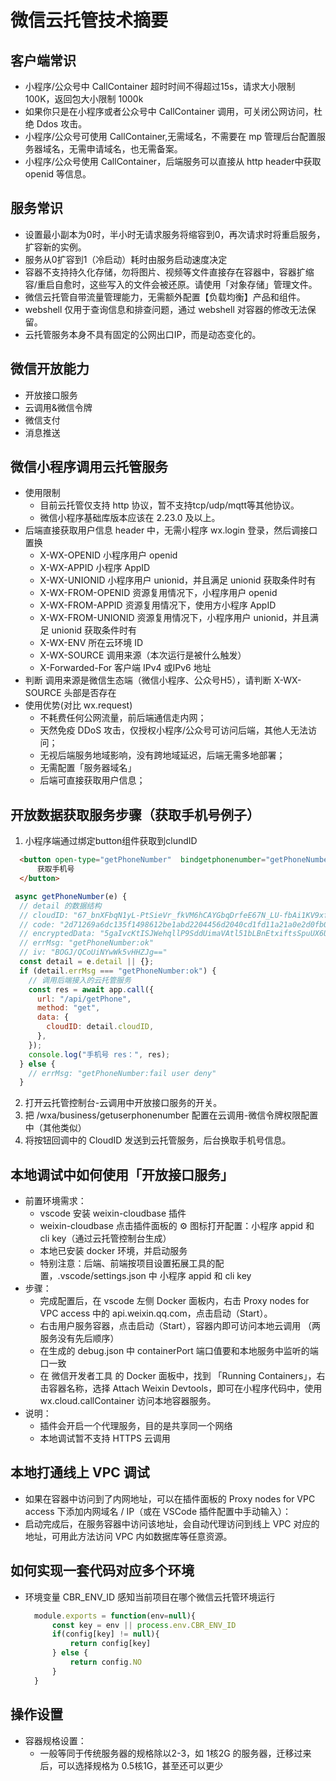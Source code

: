 # 微信云托管技术摘要
## 客户端常识
* 小程序/公众号中 CallContainer 超时时间不得超过15s，请求大小限制 100K，返回包大小限制 1000k
* 如果你只是在小程序或者公众号中 CallContainer 调用，可关闭公网访问，杜绝 Ddos 攻击。
* 小程序/公众号可使用 CallContainer,无需域名，不需要在 mp 管理后台配置服务器域名，无需申请域名，也无需备案。
* 小程序/公众号使用 CallContainer，后端服务可以直接从 http header中获取 openid 等信息。
## 服务常识
* 设置最小副本为0时，半小时无请求服务将缩容到0，再次请求时将重启服务，扩容新的实例。
* 服务从0扩容到1（冷启动）耗时由服务启动速度决定
* 容器不支持持久化存储，勿将图片、视频等文件直接存在容器中，容器扩缩容/重启自愈时，这些写入的文件会被还原。请使用「对象存储」管理文件。
* 微信云托管自带流量管理能力，无需额外配置【负载均衡】产品和组件。
* webshell 仅用于查询信息和排查问题，通过 webshell 对容器的修改无法保留。
* 云托管服务本身不具有固定的公网出口IP，而是动态变化的。
## 微信开放能力
* 开放接口服务
* 云调用&微信令牌
* 微信支付
* 消息推送
## 微信小程序调用云托管服务
* 使用限制
  - 目前云托管仅支持 http 协议，暂不支持tcp/udp/mqtt等其他协议。
  - 微信小程序基础库版本应该在 2.23.0 及以上。
* 后端直接获取用户信息 header 中，无需小程序 wx.login 登录，然后调接口置换
  - X-WX-OPENID	        小程序用户 openid
  - X-WX-APPID	        小程序 AppID
  - X-WX-UNIONID	    小程序用户 unionid，并且满足 unionid 获取条件时有
  - X-WX-FROM-OPENID	资源复用情况下，小程序用户 openid
  - X-WX-FROM-APPID	    资源复用情况下，使用方小程序 AppID
  - X-WX-FROM-UNIONID	资源复用情况下，小程序用户 unionid，并且满足 unionid 获取条件时有
  - X-WX-ENV	        所在云环境 ID
  - X-WX-SOURCE	        调用来源（本次运行是被什么触发）
  - X-Forwarded-For	    客户端 IPv4 或IPv6 地址
* 判断 调用来源是微信生态端（微信小程序、公众号H5），请判断 X-WX-SOURCE 头部是否存在
* 使用优势(对比 wx.request)
  - 不耗费任何公网流量，前后端通信走内网；
  - 天然免疫 DDoS 攻击，仅授权小程序/公众号可访问后端，其他人无法访问；
  - 无视后端服务地域影响，没有跨地域延迟，后端无需多地部署；
  - 无需配置「服务器域名」
  - 后端可直接获取用户信息；
## 开放数据获取服务步骤（获取手机号例子）
1. 小程序端通过绑定button组件获取到clundID
  ```html
    <button open-type="getPhoneNumber"  bindgetphonenumber="getPhoneNumber">
        获取手机号
    </button>
  ```
  ```js
   async getPhoneNumber(e) {
    // detail 的数据结构
    // cloudID: "67_bnXFbqN1yL-PtSieVr_fkVM6hCAYGbqDrfeE67N_LU-fbAi1KV9xfHzPsKE"
    // code: "2d71269a6dc135f1498612be1abd2204456d2040cd1fd11a21a0e2d0fb043018"
    // encryptedData: "5gaIvcKtISJWehqllP9SddUimaVAtl51bLBnEtxiftsSpuUX6U+9tT0/l4u4Tn0JmIY02ySp/MpnxDAGcwllk5Sdlbbcv124iV0oPn8rXERa/6WvEEDFNO2/pCrk56lmL5Po6PSjfr+FJ2UsvJesrDw/oOH8asxVubd6H4hTUEJ+tcS5fQeFz08aDLwXVssJT/yWU0i7/HBot8jz0Eioxw=="
    // errMsg: "getPhoneNumber:ok"
    // iv: "BOGJ/QCoUiNYwWk5vHHZJg=="
    const detail = e.detail || {};
    if (detail.errMsg === "getPhoneNumber:ok") {
      // 调用后端接入的云托管服务
      const res = await app.call({
        url: "/api/getPhone",
        method: "get",
        data: {
          cloudID: detail.cloudID,
        },
      });
      console.log("手机号 res：", res);
    } else {
      // errMsg: "getPhoneNumber:fail user deny"
    }
  ```
2. 打开云托管控制台-云调用中开放接口服务的开关。
3. 把 /wxa/business/getuserphonenumber 配置在云调用-微信令牌权限配置中（其他类似）
4. 将按钮回调中的 CloudID 发送到云托管服务，后台换取手机号信息。
## 本地调试中如何使用「开放接口服务」
* 前置环境需求：
  - vscode 安装 weixin-cloudbase 插件
  - weixin-cloudbase 点击插件面板的 ⚙ 图标打开配置：小程序 appid 和 cli key（通过云托管控制台生成）
  - 本地已安装 docker 环境，并启动服务
  - 特别注意：后端、前端按项目设置拓展工具的配置，.vscode/settings.json 中 小程序 appid 和 cli key
* 步骤：
  - 完成配置后，在 vscode 左侧 Docker 面板内，右击 Proxy nodes for VPC access 中的 api.weixin.qq.com，点击启动（Start）。
  - 右击用户服务容器，点击启动（Start），容器内即可访问本地云调用 （两服务没有先后顺序）
  - 在生成的 debug.json 中 containerPort 端口值要和本地服务中监听的端口一致
  - 在 微信开发者工具 的 Docker 面板中，找到 「Running Containers」，右击容器名称，选择 Attach Weixin Devtools，即可在小程序代码中，使用 wx.cloud.callContainer 访问本地容器服务。
* 说明：
  - 插件会开启一个代理服务，目的是共享同一个网络
  - 本地调试暂不支持 HTTPS 云调用
## 本地打通线上 VPC 调试
- 如果在容器中访问到了内网地址，可以在插件面板的 Proxy nodes for VPC access 下添加内网域名 / IP（或在 VSCode 插件配置中手动输入）：
- 启动完成后，在服务容器中访问该地址，会自动代理访问到线上 VPC 对应的地址，可用此方法访问 VPC 内如数据库等任意资源。
## 如何实现一套代码对应多个环境
* 环境变量 CBR_ENV_ID 感知当前项目在哪个微信云托管环境运行
  ```js
    module.exports = function(env=null){
        const key = env || process.env.CBR_ENV_ID
        if(config[key] != null){
            return config[key]
        } else {
            return config.NO
        }
    }
  ```
## 操作设置
* 容器规格设置：
  - 一般等同于传统服务器的规格除以2-3，如 1核2G 的服务器，迁移过来后，可以选择规格为 0.5核1G，甚至还可以更少
